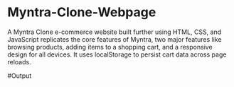 # Myntra-Clone-Webpage
 A Myntra Clone e-commerce website built further using HTML, CSS, and JavaScript replicates the core features of Myntra, two major features like browsing products, adding items to a shopping cart, and a responsive design for all devices. It uses localStorage to persist cart data across page reloads.

#Output
